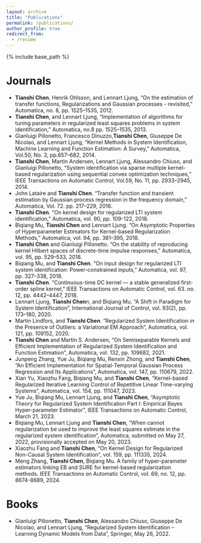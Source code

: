 ```yaml
---
layout: archive
title: "Publications"
permalink: /publications/
author_profile: true
redirect_from:
  - /resume
---
```


{% include base_path %}


Journals
======
* **Tianshi Chen**, Henrik Ohlsson, and Lennart Ljung, “On the estimation of transfer functions, Regularizations and Gaussian processes - revisited,” Automatica, no. 8, pp. 1525–1535, 2012.
* **Tianshi Chen**, and Lennart Ljung, “Implementation of algorithms for tuning parameters in regularized least squares problems in system identification,” Automatica, no.8 pp. 1525–1535, 2013.
* Gianluigi Pillonetto, Francesco Dinuzzo,**Tianshi Chen**, Giuseppe De Nicolao, and Lennart Ljung, “Kernel Methods in System Identification, Machine Learning and Function Estimation: A Survey,” Automatica, Vol.50, No. 3, pp.657–682, 2014.
* **Tianshi Chen**, Martin Andersen, Lennart Ljung, Alessandro Chiuso, and Gianluigi Pillonetto, “System identification via sparse multiple kernel-based regularization using sequential convex optimization techniques,” IEEE Transactions on Automatic Control, Vol.59, No. 11, pp. 2933–2945, 2014.
* John Lataire and **Tianshi Chen**. “Transfer function and transient estimation by Gaussian process regression in the frequency domain,” Automatica, Vol. 72. pp. 217–229, 2016.
* **Tianshi Chen**. “On kernel design for regularized LTI system identification,” Automatica, vol. 90, pp. 109-122, 2018.
* Biqiang Mu, **Tianshi Chen** and Lennart Ljung. “On Asymptotic Properties of Hyperparameter Estimators for Kernel-based Regularization Methods,” Automatica, vol. 94, pp. 381–395, 2018.
* **Tianshi Chen** and Gianluigi Pillonetto. “On the stability of reproducing kernel Hilbert spaces of discrete-time impulse responses,” Automatica, vol. 95, pp. 529–533, 2018.
* Biqiang Mu, and **Tianshi Chen**. “On input design for regularized LTI system identification: Power-constrained inputs,” Automatica, vol. 97, pp. 327–338, 2018.
* **Tianshi Chen**. “Continuous-time DC kernel — a stable generalized first-order spline kernel,” IEEE Transactions on Automatic Control, vol. 63. no. 12, pp. 4442–4447, 2018.
* Lennart Ljung, **Tianshi Chen**n, and Biqiang Mu. “A Shift in Paradigm for System Identification”, International Journal of Control, vol. 93(2), pp. 173–180, 2020.
* Martin Lindfors, and **Tianshi Chen**. “Regularized System Identification in the Presence of Outliers: a Variational EM Approach”, Automatica, vol. 121, pp. 109152, 2020.
* **Tianshi Chen** and Martin S. Andersen, “On Semiseparable Kernels and Efficient Implementation of Regularized System Identification and Function Estimation”, Automatica, vol. 132, pp. 109682, 2021.
* Junpeng Zhang, Yue Ju, Biqiang Mu, Renxin Zhong, and **Tianshi Chen**, “An Efficient Implementation for Spatial-Temporal Gaussian Process Regression and Its Applications”, Automatica, vol. 147, pp. 110679, 2022.
* Xian Yu, Xiaozhu Fang, Biqiang Mu, and **Tianshi Chen**, “Kernel-based Regularized Iterative Learning Control of Repetitive Linear Time-varying Systems”, Automatica, vol. 154, pp. 111047, 2023.
* Yue Ju, Biqiang Mu, Lennart Ljung, and **Tianshi Chen**, “Asymptotic Theory for Regularized System Identification Part I: Empirical Bayes Hyper-parameter Estimator”, IEEE Transactions on Automatic Control, March 21, 2023.
* Biqiang Mu, Lennart Ljung and **Tianshi Chen**, “When cannot regularization be used to improve the least squares estimate in the regularized system identification”, Automatica, submitted on May 27, 2022, provisionally accepted on May 20, 2023.
* Xiaozhu Fang and **Tianshi Chen**, “On Kernel Design for Regularized Non-Causal System Identification”, vol. 159, pp. 111335, 2024.
* Meng Zhang, **Tianshi Chen**, Biqiang Mu. A family of hyper-parameter estimators linking EB and SURE for kernel-based regularization methods. IEEE Transactions on Automatic Control, vol. 69, no. 12, pp. 8674-8689, 2024.

Books
======
* Gianluigi Pillonetto, **Tianshi Chen**, Alessandro Chiuso, Giuseppe De Nicolao, and Lennart Ljung, “Regularized System Identification – Learning Dynamic Models from Data”, Springer, May 26, 2022.
  
